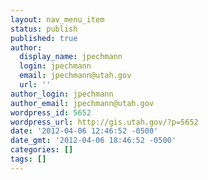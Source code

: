 ```yaml
---
layout: nav_menu_item
status: publish
published: true
author:
  display_name: jpechmann
  login: jpechmann
  email: jpechmann@utah.gov
  url: ''
author_login: jpechmann
author_email: jpechmann@utah.gov
wordpress_id: 5652
wordpress_url: http://gis.utah.gov/?p=5652
date: '2012-04-06 12:46:52 -0500'
date_gmt: '2012-04-06 18:46:52 -0500'
categories: []
tags: []
---
```


